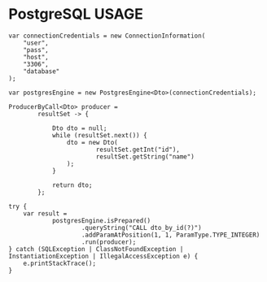 
# PostgreSQL USAGE #

    var connectionCredentials = new ConnectionInformation(
        "user",
        "pass",
        "host",
        "3306",
        "database"
    );

    var postgresEngine = new PostgresEngine<Dto>(connectionCredentials);

    ProducerByCall<Dto> producer =
            resultSet -> {

                Dto dto = null;
                while (resultSet.next()) {
                    dto = new Dto(
                            resultSet.getInt("id"),
                            resultSet.getString("name")
                    );
                }

                return dto;
            };

    try {
        var result =
                postgresEngine.isPrepared()
                        .queryString("CALL dto_by_id(?)")
                        .addParamAtPosition(1, 1, ParamType.TYPE_INTEGER)
                        .run(producer);
    } catch (SQLException | ClassNotFoundException | InstantiationException | IllegalAccessException e) {
        e.printStackTrace();
    }